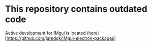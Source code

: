# This repository contains outdated code

Active development for IMgui is located (here)[https://github.com/jaredgk/IMgui-electron-packages]

